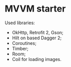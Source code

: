 # MVVM starter

Used libraries:
 - OkHttp, Retrofit 2, Gson;
 - Hilt on based Dagger 2;
 - Coroutines;
 - Timber;
 - Room;
 - Coil for loading images.
